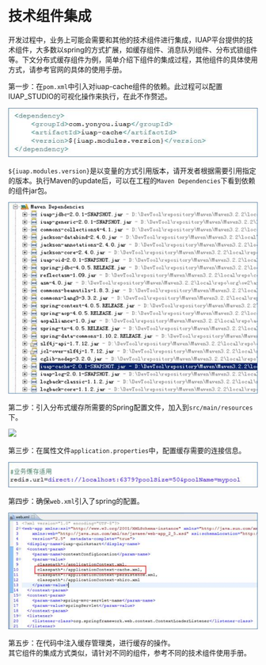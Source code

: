 # 技术组件集成

开发过程中，业务上可能会需要和其他的技术组件进行集成，IUAP平台提供的技术组件，大多数以spring的方式扩展，如缓存组件、消息队列组件、分布式锁组件等。下文分布式缓存组件为例，简单介绍下组件的集成过程，其他组件的具体使用方式，请参考官网的具体的使用手册。  

第一步：在`pom.xml`中引入对iuap-cache组件的依赖。此过程可以配置IUAP_STUDIO的可视化操作来执行，在此不作赘述。  


![](/img/image028.jpg)



`${iuap.modules.version}`是以变量的方式引用版本，请开发者根据需要引用指定的版本。执行Maven的update后，可以在工程的`Maven Dependencies`下看到依赖的组件jar包。  


![](/img/image029.jpg)

  

第二步：引入分布式缓存所需要的Spring配置文件，加入到`src/main/resources`下。  


![](image/image030.jpg)


第三步：在属性文件`application.properties`中，配置缓存需要的连接信息。  


![](/img/image031.jpg)

  

第四步：确保`web.xml`引入了spring的配置。  


![](/img/image032.jpg)


第五步：在代码中注入缓存管理类，进行缓存的操作。  
其它组件的集成方式类似，请针对不同的组件，参考不同的技术组件使用手册。